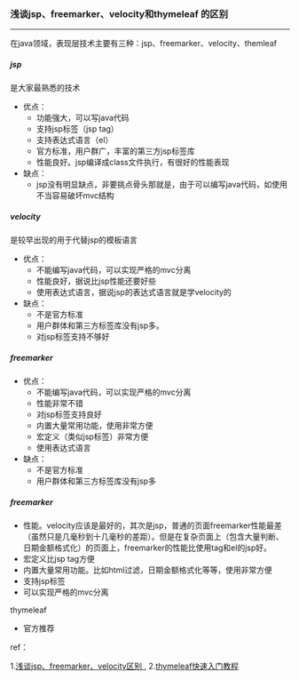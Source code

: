 ### 浅谈jsp、freemarker、velocity和thymeleaf 的区别

***

在java领域，表现层技术主要有三种：jsp、freemarker、velocity、themleaf



##### jsp
是大家最熟悉的技术

- 优点：
  - 功能强大，可以写java代码
  - 支持jsp标签（jsp tag）
  - 支持表达式语言（el）
  - 官方标准，用户群广，丰富的第三方jsp标签库
  - 性能良好。jsp编译成class文件执行，有很好的性能表现
- 缺点：
  - jsp没有明显缺点，非要挑点骨头那就是，由于可以编写java代码，如使用不当容易破坏mvc结构



##### velocity
是较早出现的用于代替jsp的模板语言
- 优点：
  - 不能编写java代码，可以实现严格的mvc分离
  - 性能良好，据说比jsp性能还要好些
  - 使用表达式语言，据说jsp的表达式语言就是学velocity的
- 缺点：
  - 不是官方标准
  - 用户群体和第三方标签库没有jsp多。
  - 对jsp标签支持不够好



##### freemarker
- 优点：
  - 不能编写java代码，可以实现严格的mvc分离
  - 性能非常不错
  - 对jsp标签支持良好
  - 内置大量常用功能，使用非常方便
  - 宏定义（类似jsp标签）非常方便
  - 使用表达式语言
- 缺点：
  - 不是官方标准
  - 用户群体和第三方标签库没有jsp多



##### freemarker
- 性能。velocity应该是最好的，其次是jsp，普通的页面freemarker性能最差（虽然只是几毫秒到十几毫秒的差距）。但是在复杂页面上（包含大量判断、日期金额格式化）的页面上，freemarker的性能比使用tag和el的jsp好。
- 宏定义比jsp tag方便
- 内置大量常用功能。比如html过滤，日期金额格式化等等，使用非常方便
- 支持jsp标签
- 可以实现严格的mvc分离



thymeleaf 

- 官方推荐

ref：

1.[浅谈jsp、freemarker、velocity区别 ](https://blog.csdn.net/tjcyjd/article/details/16803877),   2.[thymeleaf快速入门教程 ](https://blog.csdn.net/u014042066/article/details/75614906)